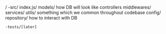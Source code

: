 /
    -src/
    index.js/
    models/      how DB will look like
    controllers
    middlewares/
    services/
    utils/  something which we common throughout codebase
    config/
    repository/    how to interact with DB

    -tests/[later]